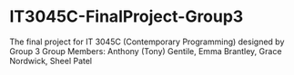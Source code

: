 # IT3045C-FinalProject-Group3
The final project for IT 3045C (Contemporary Programming) designed by Group 3
Group Members: Anthony (Tony) Gentile, Emma Brantley, Grace Nordwick, Sheel Patel
